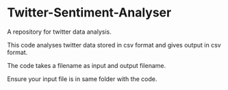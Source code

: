 # Twitter-Sentiment-Analyser
A repository for twitter data analysis.

This code analyses twitter data stored in csv format and gives output in csv format.

The code takes a filename as input and output filename.

Ensure your input file is in same folder with the code.
